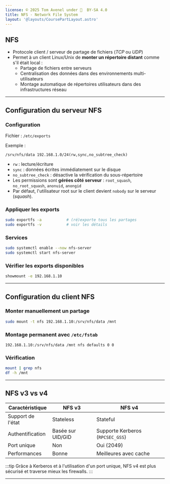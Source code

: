 ```yaml
---
license: © 2025 Tom Avenel under 󰵫  BY-SA 4.0
title: NFS - Network File System
layout: '@layouts/CoursePartLayout.astro'
---
```


## NFS

- Protocole client / serveur de partage de fichiers (_TCP_ ou _UDP_)
- Permet à un client Linux/Unix de **monter un répertoire distant** comme s'il était local :
  - Partage de fichiers entre serveurs
  - Centralisation des données dans des environnements multi-utilisateurs
  - Montage automatique de répertoires utilisateurs dans des infrastructures réseau

---

## Configuration du serveur NFS

### Configuration

Fichier : `/etc/exports`

Exemple :

```
/srv/nfs/data 192.168.1.0/24(rw,sync,no_subtree_check)
```

- `rw` : lecture/écriture
- `sync` : données écrites immédiatement sur le disque
- `no_subtree_check` : désactive la vérification du sous-répertoire
- Les permissions sont **gérées côté serveur** : `root_squash`, `no_root_squash`, `anonuid`, `anongid`
- Par défaut, l'utilisateur root sur le client devient `nobody` sur le serveur (_squash_).

### Appliquer les exports

```sh
sudo exportfs -a           # (ré)exporte tous les partages
sudo exportfs -v           # voir les détails
```

### Services

```sh
sudo systemctl enable --now nfs-server
sudo systemctl start nfs-server
```

### Vérifier les exports disponibles

```sh
showmount -e 192.168.1.10
```

---

## Configuration du client NFS

### Monter manuellement un partage

```sh
sudo mount -t nfs 192.168.1.10:/srv/nfs/data /mnt
```

### Montage permanent avec `/etc/fstab`

```
192.168.1.10:/srv/nfs/data /mnt nfs defaults 0 0
```

### Vérification

```sh
mount | grep nfs
df -h /mnt
```

---

## NFS v3 vs v4

| Caractéristique   | NFS v3            | NFS v4                          |
| ----------------- | ----------------- | ------------------------------- |
| Support de l'état | Stateless         | Stateful                        |
| Authentification  | Basée sur UID/GID | Supporte Kerberos (`RPCSEC_GSS`) |
| Port unique       | Non               | Oui (2049)                      |
| Performances      | Bonne             | Meilleures avec cache           |

:::tip
Grâce à Kerberos et à l'utilisation d'un port unique, NFS v4 est plus sécurisé et traverse mieux les firewalls.
:::

---

